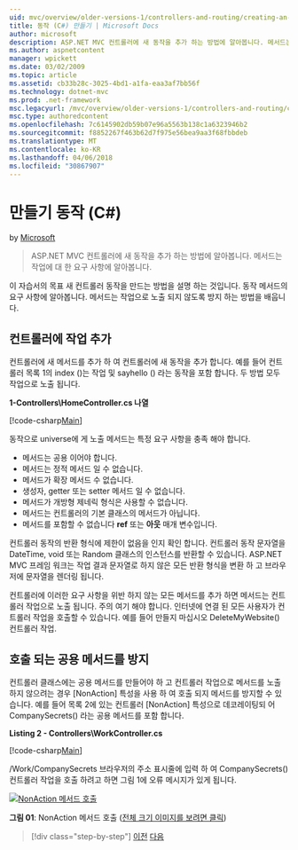 ```yaml
---
uid: mvc/overview/older-versions-1/controllers-and-routing/creating-an-action-cs
title: 동작 (C#) 만들기 | Microsoft Docs
author: microsoft
description: ASP.NET MVC 컨트롤러에 새 동작을 추가 하는 방법에 알아봅니다. 메서드는 작업에 대 한 요구 사항에 알아봅니다.
ms.author: aspnetcontent
manager: wpickett
ms.date: 03/02/2009
ms.topic: article
ms.assetid: cb33b28c-3025-4bd1-a1fa-eaa3af7bb56f
ms.technology: dotnet-mvc
ms.prod: .net-framework
msc.legacyurl: /mvc/overview/older-versions-1/controllers-and-routing/creating-an-action-cs
msc.type: authoredcontent
ms.openlocfilehash: 7c6145902db59b07e96a5563b138c1a6323946b2
ms.sourcegitcommit: f8852267f463b62d7f975e56bea9aa3f68fbbdeb
ms.translationtype: MT
ms.contentlocale: ko-KR
ms.lasthandoff: 04/06/2018
ms.locfileid: "30867907"
---
```

<a name="creating-an-action-c"></a>만들기 동작 (C#)
====================
by [Microsoft](https://github.com/microsoft)

> ASP.NET MVC 컨트롤러에 새 동작을 추가 하는 방법에 알아봅니다. 메서드는 작업에 대 한 요구 사항에 알아봅니다.


이 자습서의 목표 새 컨트롤러 동작을 만드는 방법을 설명 하는 것입니다. 동작 메서드의 요구 사항에 알아봅니다. 메서드는 작업으로 노출 되지 않도록 방지 하는 방법을 배웁니다.

## <a name="adding-an-action-to-a-controller"></a>컨트롤러에 작업 추가

컨트롤러에 새 메서드를 추가 하 여 컨트롤러에 새 동작을 추가 합니다. 예를 들어 컨트롤러 목록 1의 index ()는 작업 및 sayhello () 라는 동작을 포함 합니다. 두 방법 모두 작업으로 노출 됩니다.

**1-Controllers\HomeController.cs 나열**

[!code-csharp[Main](creating-an-action-cs/samples/sample1.cs)]

동작으로 universe에 게 노출 메서드는 특정 요구 사항을 충족 해야 합니다.

- 메서드는 공용 이어야 합니다.
- 메서드는 정적 메서드 일 수 없습니다.
- 메서드가 확장 메서드 수 없습니다.
- 생성자, getter 또는 setter 메서드 일 수 없습니다.
- 메서드가 개방형 제네릭 형식은 사용할 수 없습니다.
- 메서드는 컨트롤러의 기본 클래스의 메서드가 아닙니다.
- 메서드를 포함할 수 없습니다 **ref** 또는 **아웃** 매개 변수입니다.

컨트롤러 동작의 반환 형식에 제한이 없음을 인지 확인 합니다. 컨트롤러 동작 문자열을 DateTime, void 또는 Random 클래스의 인스턴스를 반환할 수 있습니다. ASP.NET MVC 프레임 워크는 작업 결과 문자열로 하지 않은 모든 반환 형식을 변환 하 고 브라우저에 문자열을 렌더링 됩니다.

컨트롤러에 이러한 요구 사항을 위반 하지 않는 모든 메서드를 추가 하면 메서드는 컨트롤러 작업으로 노출 됩니다. 주의 여기 해야 합니다. 인터넷에 연결 된 모든 사용자가 컨트롤러 작업을 호출할 수 있습니다. 예를 들어 만들지 마십시오 DeleteMyWebsite() 컨트롤러 작업.

## <a name="preventing-a-public-method-from-being-invoked"></a>호출 되는 공용 메서드를 방지

컨트롤러 클래스에는 공용 메서드를 만들어야 하 고 컨트롤러 작업으로 메서드를 노출 하지 않으려는 경우 [NonAction] 특성을 사용 하 여 호출 되지 메서드를 방지할 수 있습니다. 예를 들어 목록 2에 있는 컨트롤러 [NonAction] 특성으로 데코레이팅되 어 CompanySecrets() 라는 공용 메서드를 포함 합니다.

**Listing 2 - Controllers\WorkController.cs**

[!code-csharp[Main](creating-an-action-cs/samples/sample2.cs)]

/Work/CompanySecrets 브라우저의 주소 표시줄에 입력 하 여 CompanySecrets() 컨트롤러 작업을 호출 하려고 하면 그림 1에 오류 메시지가 있게 됩니다.


[![NonAction 메서드 호출](creating-an-action-cs/_static/image1.jpg)](creating-an-action-cs/_static/image1.png)

**그림 01**: NonAction 메서드 호출 ([전체 크기 이미지를 보려면 클릭](creating-an-action-cs/_static/image2.png))

> [!div class="step-by-step"]
> [이전](creating-a-controller-cs.md)
> [다음](asp-net-mvc-routing-overview-vb.md)
